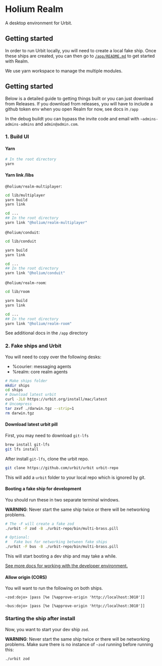 # Holium Realm

A desktop environment for Urbit.

## Getting started

In order to run Urbit locally, you will need to create a local fake ship. Once these ships are
created, you can then go to [`/app/README.md`](/app/README.md) to get started with Realm.

We use yarn workspace to manage the multiple modules.

## Getting started
Below is a detailed guide to getting things built or you can just download from Releases. If you download from releases, you will have to include a github token env when you open Realm for now, see docs in `/app` 

In the debug buildt you can bypass the invite code and email with `~admins-admins-admins` and `admin@admin.com`. 

### 1. Build UI

#### Yarn

```zsh
# In the root directory
yarn
```

#### Yarn link /libs

`@holium/realm-multiplayer`:

```zsh
cd lib/multiplayer
yarn build
yarn link

cd ...
## In the root directory
yarn link "@holium/realm-multiplayer"
```

`@holium/conduit`:

```zsh
cd lib/conduit

yarn build
yarn link

cd ...
## In the root directory
yarn link "@holium/conduit"
```


`@holium/realm-room`:

```zsh
cd lib/room

yarn build
yarn link

cd ...
## In the root directory
yarn link "@holium/realm-room"
```
See additional docs in the `/app` directory

### 2. Fake ships and Urbit

You will need to copy over the following desks:

- %courier: messaging agents
- %realm: core realm agents

```zsh
# Make ships folder
mkdir ships
cd ships
# Download latest urbit
curl -JLO https://urbit.org/install/mac/latest
# Uncompress
tar zxvf ./darwin.tgz --strip=1
rm darwin.tgz
```

#### Download latest urbit pill

First, you may need to download `git-lfs`

```zsh
brew install git-lfs
git lfs install
```

After install `git-lfs`, clone the urbit repo.

```zsh
git clone https://github.com/urbit/urbit urbit-repo
```

This will add a `urbit` folder to your local repo which is ignored by git.

#### Booting a fake ship for development

You should run these in two separate terminal windows.

**WARNING**: Never start the same ship twice or there will be networking problems.

```zsh
# The -F will create a fake zod
./urbit -F zod -B ./urbit-repo/bin/multi-brass.pill

# Optional:
#   Fake bus for networking between fake ships
./urbit -F bus -B ./urbit-repo/bin/multi-brass.pill
```

This will start booting a dev ship and may take a while.

[See more docs for working with the developer environment.](https://urbit.org/docs/development/environment)

#### Allow origin (CORS)

You will want to run the following on both ships.

```hoon
~zod:dojo> |pass [%e [%approve-origin 'http://localhost:3010']]
```

```hoon
~bus:dojo> |pass [%e [%approve-origin 'http://localhost:3010']]
```

### Starting the ship after install

Now, you want to start your dev ship `zod`.

**WARNING**: Never start the same ship twice or there will be networking problems. Make sure there is no instance of `~zod` running before running this:

```zsh
./urbit zod
```

